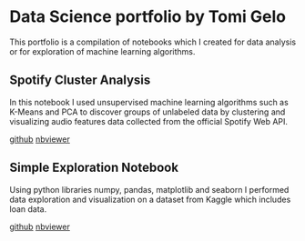 # Data Science portfolio by Tomi Gelo

This portfolio is a compilation of notebooks which I created for data analysis or for exploration of machine learning algorithms.

## Spotify Cluster Analysis

In this notebook I used unsupervised machine learning algorithms such as K-Means and PCA to discover groups of unlabeled data by clustering and visualizing audio features data collected from the official Spotify Web API.

[github](https://github.com/tgel0/data-science-portfolio/blob/master/Notebooks/SpotifyUnsupervised.ipynb) [nbviewer](http://nbviewer.jupyter.org/github/tgel0/data-science-portfolio/blob/master/Notebooks/SpotifyUnsupervised.ipynb)

## Simple Exploration Notebook

Using python libraries numpy, pandas, matplotlib and seaborn I performed data exploration and visualization on a dataset from Kaggle which includes loan data.

[github](https://github.com/tgel0/data-science-portfolio/blob/master/Notebooks/LoanDataNotebook.ipynb) [nbviewer](http://nbviewer.jupyter.org/github/tgel0/data-science-portfolio/blob/master/Notebooks/LoanDataNotebook.ipynb)
